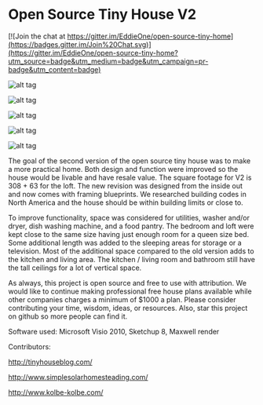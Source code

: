 Open Source Tiny House V2
=====================

[![Join the chat at https://gitter.im/EddieOne/open-source-tiny-home](https://badges.gitter.im/Join%20Chat.svg)](https://gitter.im/EddieOne/open-source-tiny-home?utm_source=badge&utm_medium=badge&utm_campaign=pr-badge&utm_content=badge)

![alt tag](https://raw.githubusercontent.com/EddieOne/open-source-tiny-home/master/v2/front.jpg)

![alt tag](https://raw.githubusercontent.com/EddieOne/open-source-tiny-home/master/v2/living.jpg)

![alt tag](https://raw.githubusercontent.com/EddieOne/open-source-tiny-home/master/v2/sleeping.jpg)

![alt tag](https://raw.githubusercontent.com/EddieOne/open-source-tiny-home/master/v2/back.jpg)

![alt tag](https://raw.githubusercontent.com/EddieOne/open-source-tiny-home/master/v2/layout.jpg)

The goal of the second version of the open source tiny house was to make a more practical home. Both design and function were improved so the house would be livable and have resale value. The square footage for V2 is 308 + 63 for the loft. The new revision was designed from the inside out and now comes with framing blueprints. We researched building codes in North America and the house should be within building limits or close to.

To improve functionality, space was considered for utilities, washer and/or dryer, dish washing machine, and a food pantry. The bedroom and loft were kept close to the same size having just enough room for a queen size bed. Some additional length was added to the sleeping areas for storage or a television. Most of the additional space compared to the old version adds to the kitchen and living area. The kitchen / living room and bathroom still have the tall ceilings for a lot of vertical space. 

As always, this project is open source and free to use with attribution. We would like to continue making professional free house plans available while other companies charges a minimum of $1000 a plan. Please consider contributing your time, wisdom, ideas, or resources. Also, star this project on github so more people can find it.

Software used: Microsoft Visio 2010, Sketchup 8, Maxwell render

Contributors: 

http://tinyhouseblog.com/
	
http://www.simplesolarhomesteading.com/
	
http://www.kolbe-kolbe.com/